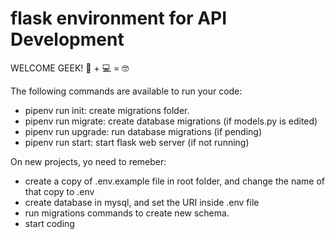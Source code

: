 # flask environment for API Development

WELCOME GEEK! 🐍 + 💻 = 🤓

The following commands are available to run your code:

- pipenv run init: create migrations folder.
- pipenv run migrate: create database migrations (if models.py is edited)
- pipenv run upgrade: run database migrations (if pending)
- pipenv run start: start flask web server (if not running)

On new projects, yo need to remeber:

- create a copy of .env.example file in root folder, and change the name of that copy to .env
- create database in mysql, and set the URI inside .env file
- run migrations commands to create new schema.
- start coding
